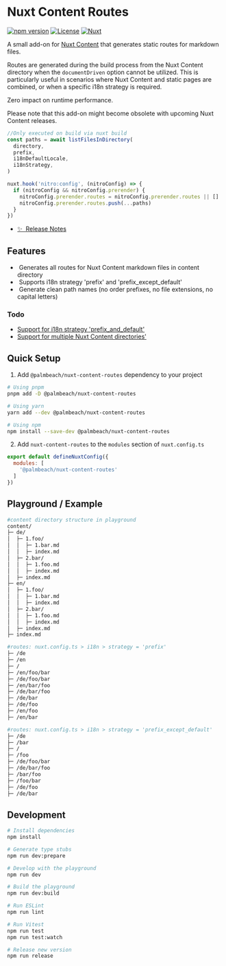 # Nuxt Content Routes

[![npm version][npm-version-src]][npm-version-href]
[![License][license-src]][license-href]
[![Nuxt][nuxt-src]][nuxt-href]

A small add-on for [Nuxt Content](https://content.nuxtjs.org) that generates static routes for markdown files.

Routes are generated during the build process from the Nuxt Content directory when the `documentDriven` option cannot be utilized. This is particularly useful in scenarios where Nuxt Content and static pages are combined, or when a specific i18n strategy is required.

Zero impact on runtime performance.

Please note that this add-on might become obsolete with upcoming Nuxt Content releases.

```TypeScript
//Only executed on build via nuxt build
const paths = await listFilesInDirectory(
  directory,
  prefix,
  i18nDefaultLocale,
  i18nStrategy,
)

nuxt.hook('nitro:config', (nitroConfig) => {
  if (nitroConfig && nitroConfig.prerender) {
    nitroConfig.prerender.routes = nitroConfig.prerender.routes || []
    nitroConfig.prerender.routes.push(...paths)
  }
})
```

- [✨ &nbsp;Release Notes](/CHANGELOG.md)

## Features

- &nbsp;Generates all routes for Nuxt Content markdown files in content directory
- &nbsp;Supports i18n strategy 'prefix' and 'prefix_except_default'
- &nbsp;Generate clean path names (no order prefixes, no file extensions, no capital letters)

### Todo

- [Support for i18n strategy 'prefix_and_default'](https://github.com/palmbeach-interactive/nuxt-content-routes/issues/1)
- [Support for multiple Nuxt Content directories'](https://github.com/palmbeach-interactive/nuxt-content-routes/issues/2)

## Quick Setup

1. Add `@palmbeach/nuxt-content-routes` dependency to your project

```bash
# Using pnpm
pnpm add -D @palmbeach/nuxt-content-routes

# Using yarn
yarn add --dev @palmbeach/nuxt-content-routes

# Using npm
npm install --save-dev @palmbeach/nuxt-content-routes
```

2. Add `nuxt-content-routes` to the `modules` section of `nuxt.config.ts`

```js
export default defineNuxtConfig({
  modules: [
    '@palmbeach/nuxt-content-routes'
  ]
})
```

## Playground / Example

```bash
#content directory structure in playground
content/
├─ de/
│  ├─ 1.foo/
│  │  ├─ 1.bar.md
│  │  ├─ index.md
│  ├─ 2.bar/
│  │  ├─ 1.foo.md
│  │  ├─ index.md
│  ├─ index.md
├─ en/
│  ├─ 1.foo/
│  │  ├─ 1.bar.md
│  │  ├─ index.md
│  ├─ 2.bar/
│  │  ├─ 1.foo.md
│  │  ├─ index.md
│  ├─ index.md
├─ index.md

#routes: nuxt.config.ts > i18n > strategy = 'prefix'
├─ /de
├─ /en
├─ /
├─ /en/foo/bar
├─ /de/foo/bar
├─ /en/bar/foo
├─ /de/bar/foo
├─ /de/bar
├─ /de/foo
├─ /en/foo
├─ /en/bar 

#routes: nuxt.config.ts > i18n > strategy = 'prefix_except_default'
├─ /de
├─ /bar
├─ /
├─ /foo
├─ /de/foo/bar
├─ /de/bar/foo
├─ /bar/foo
├─ /foo/bar
├─ /de/foo
├─ /de/bar
```

## Development

```bash
# Install dependencies
npm install

# Generate type stubs
npm run dev:prepare

# Develop with the playground
npm run dev

# Build the playground
npm run dev:build

# Run ESLint
npm run lint

# Run Vitest
npm run test
npm run test:watch

# Release new version
npm run release
```

<!-- Badges -->
[npm-version-src]: https://img.shields.io/npm/v/@palmbeach/nuxt-content-routes/latest.svg?style=flat&colorA=18181B&colorB=28CF8D
[npm-version-href]: https://npmjs.com/package/@palmbeach/nuxt-content-routes

[license-src]: https://img.shields.io/npm/l/@palmbeach/nuxt-content-routes.svg?style=flat&colorA=18181B&colorB=28CF8D
[license-href]: https://npmjs.com/package/@palmbeach/nuxt-content-routes

[nuxt-src]: https://img.shields.io/badge/Nuxt-18181B?logo=nuxt.js
[nuxt-href]: https://nuxt.com
